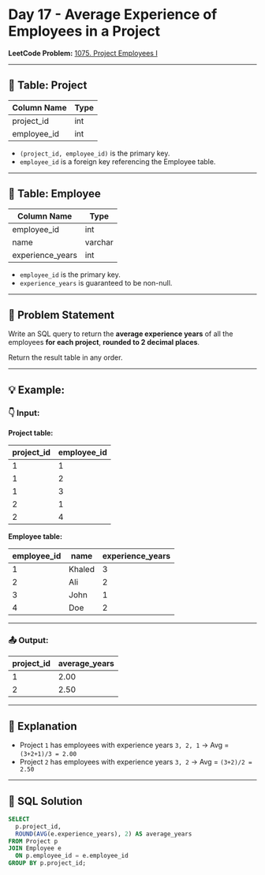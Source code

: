 # Day 17 - Average Experience of Employees in a Project

**LeetCode Problem:** [1075. Project Employees I](https://leetcode.com/problems/project-employees-i)

---

## 🧾 Table: Project

| Column Name  | Type |
|--------------|------|
| project_id   | int  |
| employee_id  | int  |

- `(project_id, employee_id)` is the primary key.
- `employee_id` is a foreign key referencing the Employee table.

---

## 🧾 Table: Employee

| Column Name      | Type    |
|------------------|---------|
| employee_id      | int     |
| name             | varchar |
| experience_years | int     |

- `employee_id` is the primary key.
- `experience_years` is guaranteed to be non-null.

---

## 📌 Problem Statement

Write an SQL query to return the **average experience years** of all the employees **for each project**, **rounded to 2 decimal places**.

Return the result table in any order.

---

## 💡 Example:

### 👇 Input:

**Project table:**

| project_id | employee_id |
|------------|-------------|
| 1          | 1           |
| 1          | 2           |
| 1          | 3           |
| 2          | 1           |
| 2          | 4           |

**Employee table:**

| employee_id | name   | experience_years |
|-------------|--------|------------------|
| 1           | Khaled | 3                |
| 2           | Ali    | 2                |
| 3           | John   | 1                |
| 4           | Doe    | 2                |

---

### 📤 Output:

| project_id | average_years |
|------------|----------------|
| 1          | 2.00           |
| 2          | 2.50           |

---

## 🧠 Explanation

- Project `1` has employees with experience years `3, 2, 1` → Avg = `(3+2+1)/3 = 2.00`
- Project `2` has employees with experience years `3, 2` → Avg = `(3+2)/2 = 2.50`

---

## 🧮 SQL Solution

```sql
SELECT 
  p.project_id,
  ROUND(AVG(e.experience_years), 2) AS average_years
FROM Project p
JOIN Employee e
  ON p.employee_id = e.employee_id
GROUP BY p.project_id;
